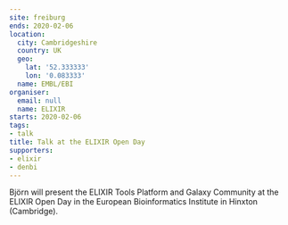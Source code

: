 ```yaml
---
site: freiburg
ends: 2020-02-06
location:
  city: Cambridgeshire
  country: UK
  geo:
    lat: '52.333333'
    lon: '0.083333'
  name: EMBL/EBI
organiser:
  email: null
  name: ELIXIR
starts: 2020-02-06
tags:
- talk
title: Talk at the ELIXIR Open Day
supporters:
- elixir
- denbi
---
```


Björn will present the ELIXIR Tools Platform and Galaxy Community at the ELIXIR Open Day in the European Bioinformatics Institute in Hinxton (Cambridge).

